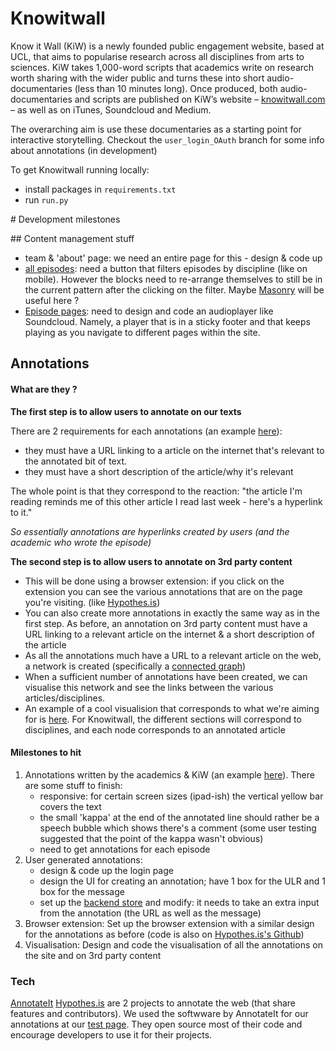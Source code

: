 Knowitwall
==========
Know it Wall (KiW) is a newly founded public engagement website, based at UCL, that aims to popularise research across all disciplines from arts to sciences.
KiW takes 1,000-word scripts that academics write on research worth sharing with the wider public and turns these into short audio-documentaries (less than 10 minutes long). Once produced, both audio-documentaries and scripts are published on KiW’s website – [knowitwall.com](http://knowitwall.com/) – as well as on iTunes, Soundcloud and Medium.

The overarching aim is use these documentaries as a starting point for interactive storytelling. Checkout the `user_login_OAuth` branch for some info about annotations (in development)

To get Knowitwall running locally:

- install packages in `requirements.txt`
- run `run.py`

# Development milestones

## Content management stuff

- team & 'about' page: we need an entire page for this - design & code up
- [all episodes](http://knowitwall.com/all_episodes): need a button that filters episodes by discipline (like on mobile). However the blocks need to re-arrange themselves to still be in the current pattern after the clicking on the filter. Maybe [Masonry](http://masonry.desandro.com/) will be useful here ?
- [Episode pages](http://knowitwall.com/episodes/spanish_forger): need to design and code an audioplayer like Soundcloud. Namely, a player that is in a sticky footer and that keeps playing as you navigate to different pages within the site.

## Annotations

#### What are they ?

**The first step is to allow users to annotate on our texts**

There are 2 requirements for each annotations (an example [here](http://knowitwall.com/audiodoc_annotations/ganymede)):
- they must have a URL linking to a article on the internet that's relevant to the annotated bit of text.
- they must have a short description of the article/why it's relevant

The whole point is that they correspond to the reaction: "the article I'm reading reminds me of this other article I read last week - here's a hyperlink to it."

_So essentially annotations are hyperlinks created by users (and the academic who wrote the episode)_


**The second step is to allow users to annotate on 3rd party content**


- This will be done using a browser extension: if you click on the extension you can see the various annotations that are on the page you're visiting. (like [Hypothes.is](http://hypothes.is/))
- You can also create more annotations in exactly the same way as in the first step. As before, an annotation on 3rd party content must have a URL linking to a relevant article on the internet & a short description of the article
- As all the annotations much have a URL to a relevant article on the web, a network is created (specifically a [connected graph](http://mathworld.wolfram.com/ConnectedGraph.html))
- When a sufficient number of annotations have been created, we can visualise this network and see the links between the various articles/disciplines.
- An example of a cool visualision that corresponds to what we're aiming for is [here](https://www.quantamagazine.org/20150803-physics-theories-map/). For Knowitwall, the different sections will correspond to disciplines, and each node corresponds to an annotated article

#### Milestones to hit

1. Annotations written by the academics & KiW (an example [here](http://knowitwall.com/audiodoc_annotations/ganymede)). There are some stuff to finish:
    - responsive: for certain screen sizes (ipad-ish) the vertical yellow bar covers the text
    - the small 'kappa' at the end of the annotated line should rather be a speech bubble which shows there's a comment (some user testing suggested that the point of the kappa wasn't obvious)
    - need to get annotations for each episode
2. User generated annotations:
    - design & code up the login page
    - design the UI for creating an annotation; have 1 box for the ULR and 1 box for the message
    - set up the [backend store](https://github.com/openannotation/annotator-store) and modify: it needs to take an extra input from the annotation (the URL as well as the message)
3. Browser extension: Set up the browser extension with a similar design for the annotations as before (code is also on [Hypothes.is's Github](https://github.com/hypothesis/browser-extension))
4. Visualisation: Design and code the visualisation of all the annotations on the site and on 3rd party content

### Tech

[AnnotateIt](http://annotateit.org/) [Hypothes.is](https://hypothes.is/) are 2 projects to annotate the web (that share features and contributors). We used the softwware by AnnotateIt for our annotations at our [test page](http://knowitwall.com/audiodoc_annotations/ganymede). They open source most of their code and encourage developers to use it for their projects.
